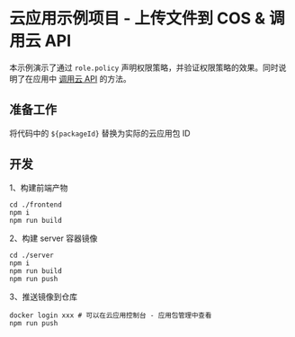 # 云应用示例项目 - 上传文件到 COS & 调用云 API

本示例演示了通过 `role.policy` 声明权限策略，并验证权限策略的效果。同时说明了在应用中 [调用云 API](https://cloud.tencent.com/document/product/1689/109427) 的方法。

## 准备工作

将代码中的 `${packageId}` 替换为实际的云应用包 ID

## 开发

1、构建前端产物

```
cd ./frontend
npm i
npm run build
```

2、构建 server 容器镜像

```
cd ./server
npm i
npm run build
npm run push
```

3、推送镜像到仓库

```
docker login xxx # 可以在云应用控制台 - 应用包管理中查看
npm run push
```
